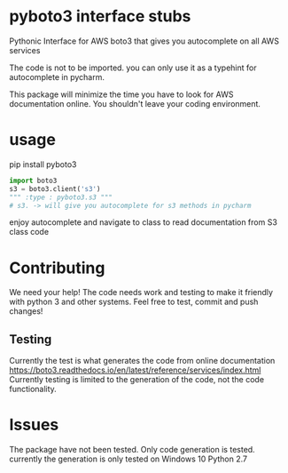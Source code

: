 # pyboto3 interface stubs
Pythonic Interface for AWS boto3 that gives you autocomplete on all AWS services

The code is not to be imported. you can only use it as a typehint for autocomplete in pycharm.

This package will minimize the time you have to look for AWS documentation online. You shouldn't leave your coding environment.

# usage

pip install pyboto3

```python
import boto3
s3 = boto3.client('s3')
""" :type : pyboto3.s3 """
# s3. -> will give you autocomplete for s3 methods in pycharm
```
enjoy autocomplete and navigate to class to read documentation from S3 class code

# Contributing

We need your help! The code needs work and testing to make it friendly with python 3 and other systems. Feel free to test, commit and push changes!

## Testing

Currently the test is what generates the code from online documentation https://boto3.readthedocs.io/en/latest/reference/services/index.html
Currently testing is limited to the generation of the code, not the code functionality.

# Issues
The package have not been tested. Only code generation is tested. currently the generation is only tested on Windows 10 Python 2.7

